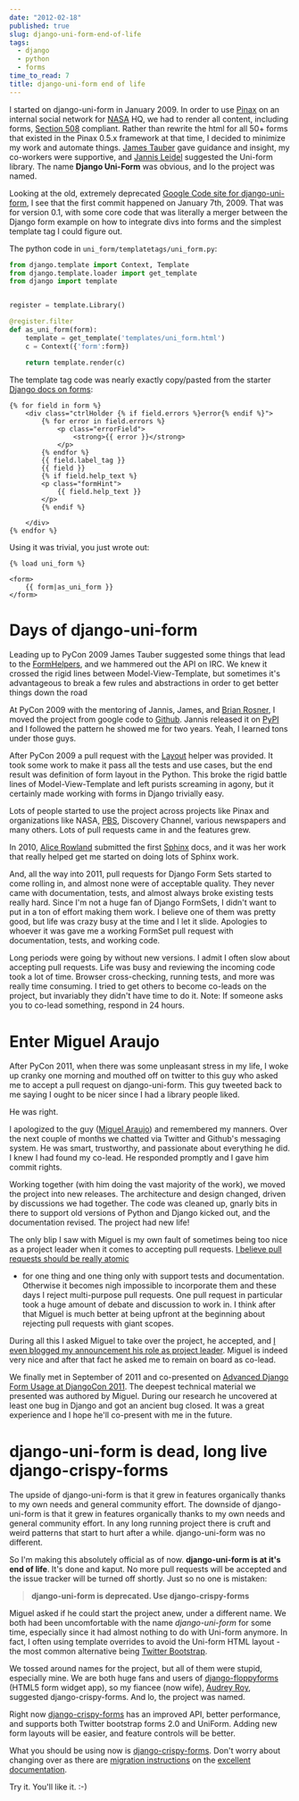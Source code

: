 ```yaml
---
date: "2012-02-18"
published: true
slug: django-uni-form-end-of-life
tags:
  - django
  - python
  - forms
time_to_read: 7
title: django-uni-form end of life
---
```


I started on django-uni-form in January 2009. In order to use
[Pinax](https://pinaxproject.com) on an internal social network for
[NASA](https://www.nasa.gov) HQ, we had to render all content, including
forms, [Section
508](https://django-uni-form.readthedocs.org/en/latest/concepts.html#section-508)
compliant. Rather than rewrite the html for all 50+ forms that existed
in the Pinax 0.5.x framework at that time, I decided to minimize my work
and automate things. [James Tauber](https://jtauber.com) gave guidance
and insight, my co-workers were supportive, and [Jannis
Leidel](https://enn.io) suggested the Uni-form library. The name **Django
Uni-Form** was obvious, and lo the project was named.

Looking at the old, extremely deprecated [Google Code site for
django-uni-form](https://code.google.com/p/django-uni-form/), I see that
the first commit happened on January 7th, 2009. That was for version
0.1, with some core code that was literally a merger between the Django
form example on how to integrate divs into forms and the simplest
template tag I could figure out.

The python code in `uni_form/templatetags/uni_form.py`:

```python
from django.template import Context, Template
from django.template.loader import get_template
from django import template


register = template.Library()

@register.filter
def as_uni_form(form):
    template = get_template('templates/uni_form.html')
    c = Context({'form':form})

    return template.render(c)
```

The template tag code was nearly exactly copy/pasted from the starter
[Django docs on
forms](https://docs.djangoproject.com/en/1.0/topics/forms/#looping-over-the-form-s-fields):

```django
{% for field in form %}
    <div class="ctrlHolder {% if field.errors %}error{% endif %}">
        {% for error in field.errors %}
            <p class="errorField">
                <strong>{{ error }}</strong>
            </p>
        {% endfor %}
        {{ field.label_tag }}
        {{ field }}
        {% if field.help_text %}
        <p class="formHint">
            {{ field.help_text }}
        </p>
        {% endif %}

    </div>
{% endfor %}
```

Using it was trivial, you just wrote out:

```django
{% load uni_form %}

<form>
    {{ form|as_uni_form }}
</form>
```

# Days of django-uni-form

Leading up to PyCon 2009 James Tauber suggested some things that lead to
the
[FormHelpers](https://django-uni-form.readthedocs.org/en/latest/concepts.html#form-helpers),
and we hammered out the API on IRC. We knew it crossed the rigid lines
between Model-View-Template, but sometimes it's advantageous to break a
few rules and abstractions in order to get better things down the road

At PyCon 2009 with the mentoring of Jannis, James, and [Brian
Rosner](https://twitter.com/brosner), I moved the project from google
code to [Github](https://github.com/pydanny/django-uni-form). Jannis
released it on [PyPI](https://pypi.python.org/pypi/) and I followed the
pattern he showed me for two years. Yeah, I learned tons under those
guys.

After PyCon 2009 a pull request with the
[Layout](https://django-uni-form.readthedocs.org/en/latest/helpers.html#layouts)
helper was provided. It took some work to make it pass all the tests and
use cases, but the end result was definition of form layout in the
Python. This broke the rigid battle lines of Model-View-Template and
left purists screaming in agony, but it certainly made working with
forms in Django trivially easy.

Lots of people started to use the project across projects like Pinax and
organizations like NASA, [PBS](https://pbs.org), Discovery Channel,
various newspapers and many others. Lots of pull requests came in and
the features grew.

In 2010, [Alice Rowland](https://twitter.com/arowla) submitted the first
[Sphinx](https://sphinx.pocoo.org/) docs, and it was her work that really
helped get me started on doing lots of Sphinx work.

And, all the way into 2011, pull requests for Django Form Sets started
to come rolling in, and almost none were of acceptable quality. They
never came with documentation, tests, and almost always broke existing
tests really hard. Since I'm not a huge fan of Django FormSets, I
didn't want to put in a ton of effort making them work. I believe one
of them was pretty good, but life was crazy busy at the time and I let
it slide. Apologies to whoever it was gave me a working FormSet pull
request with documentation, tests, and working code.

Long periods were going by without new versions. I admit I often slow
about accepting pull requests. Life was busy and reviewing the incoming
code took a lot of time. Browser cross-checking, running tests, and more
was really time consuming. I tried to get others to become co-leads on
the project, but invariably they didn't have time to do it. Note: If
someone asks you to co-lead something, respond in 24 hours.

# Enter Miguel Araujo

After PyCon 2011, when there was some unpleasant stress in my life, I
woke up cranky one morning and mouthed off on twitter to this guy who
asked me to accept a pull request on django-uni-form. This guy tweeted
back to me saying I ought to be nicer since I had a library people
liked.

He was right.

I apologized to the guy ([Miguel Araujo](https://twitter.com/maraujop))
and remembered my manners. Over the next couple of months we chatted via
Twitter and Github's messaging system. He was smart, trustworthy, and
passionate about everything he did. I knew I had found my co-lead. He
responded promptly and I gave him commit rights.

Working together (with him doing the vast majority of the work), we
moved the project into new releases. The architecture and design
changed, driven by discussions we had together. The code was cleaned up,
gnarly bits in there to support old versions of Python and Django kicked
out, and the documentation revised. The project had new life!

The only blip I saw with Miguel is my own fault of sometimes being too
nice as a project leader when it comes to accepting pull requests. [I
believe pull requests should be really
atomic](https://django-uni-form.readthedocs.org/en/latest/contributing.html#how-to-get-your-pull-request-accepted)

- for one thing and one thing only with support tests and documentation.
  Otherwise it becomes nigh impossible to incorporate them and these days
  I reject multi-purpose pull requests. One pull request in particular
  took a huge amount of debate and discussion to work in. I think after
  that Miguel is much better at being upfront at the beginning about
  rejecting pull requests with giant scopes.

During all this I asked Miguel to take over the project, he accepted,
and [I even blogged my announcement his role as project
leader](https://pydanny.blogspot.com/2011/06/announcing-django-uni-form-080-beta.html).
Miguel is indeed very nice and after that fact he asked me to remain on
board as co-lead.

We finally met in September of 2011 and co-presented on [Advanced Django
Form Usage at DjangoCon
2011](https://www.slideshare.net/pydanny/advanced-django-forms-usage).
The deepest technical material we presented was authored by Miguel.
During our research he uncovered at least one bug in Django and got an
ancient bug closed. It was a great experience and I hope he'll
co-present with me in the future.

# django-uni-form is dead, long live django-crispy-forms

The upside of django-uni-form is that it grew in features organically
thanks to my own needs and general community effort. The downside of
django-uni-form is that it grew in features organically thanks to my own
needs and general community effort. In any long running project there is
cruft and weird patterns that start to hurt after a while.
django-uni-form was no different.

So I'm making this absolutely official as of now. **django-uni-form is
at it's end of life**. It's done and kaput. No more pull requests will
be accepted and the issue tracker will be turned off shortly. Just so no
one is mistaken:

> **django-uni-form is deprecated. Use django-crispy-forms**

Miguel asked if he could start the project anew, under a different name.
We both had been uncomfortable with the name _django-uni-form_ for some
time, especially since it had almost nothing to do with Uni-form
anymore. In fact, I often using template overrides to avoid the Uni-form
HTML layout - the most common alternative being [Twitter
Bootstrap](https://twitter.github.com/bootstrap/).

We tossed around names for the project, but all of them were stupid,
especially mine. We are both huge fans and users of
[django-floppyforms](https://github.com/brutasse/django-floppyforms)
(HTML5 form widget app), so my fiancee (now wife), [Audrey
Roy](https://audrey.feldroy.com), suggested django-crispy-forms. And lo, the
project was named.

Right now
[django-crispy-forms](https://github.com/django-crispy-forms/django-crispy-forms)
has an improved API, better performance, and supports both Twitter
bootstrap forms 2.0 and UniForm. Adding new form layouts will be easier,
and feature controls will be better.

What you should be using now is
[django-crispy-forms](https://github.com/maraujop/django-crispy-forms).
Don't worry about changing over as there are [migration
instructions](https://django-crispy-forms.readthedocs.org/en/d-0/migration.html)
on the [excellent
documentation](https://django-crispy-forms.readthedocs.org/).

Try it. You'll like it. :-)
